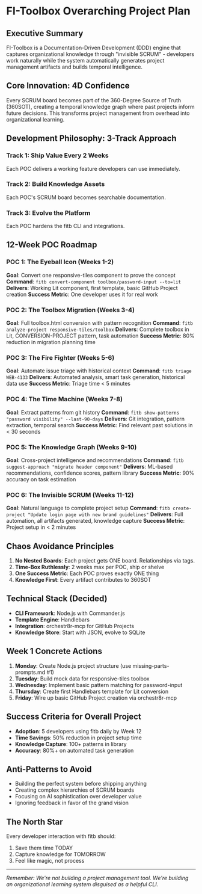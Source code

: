 

# FI-Toolbox Overarching Project Plan

## Executive Summary
FI-Toolbox is a Documentation-Driven Development (DDD) engine that captures organizational knowledge through "invisible SCRUM" - developers work naturally while the system automatically generates project management artifacts and builds temporal intelligence.

## Core Innovation: 4D Confidence
Every SCRUM board becomes part of the 360-Degree Source of Truth (360SOT), creating a temporal knowledge graph where past projects inform future decisions. This transforms project management from overhead into organizational learning.

## Development Philosophy: 3-Track Approach

### Track 1: Ship Value Every 2 Weeks
Each POC delivers a working feature developers can use immediately.

### Track 2: Build Knowledge Assets  
Each POC's SCRUM board becomes searchable documentation.

### Track 3: Evolve the Platform
Each POC hardens the fitb CLI and integrations.

## 12-Week POC Roadmap

### POC 1: The Eyeball Icon (Weeks 1-2)
**Goal**: Convert one responsive-tiles component to prove the concept
**Command**: `fitb convert-component toolbox/password-input --to=lit`
**Delivers**: Working Lit component, first template, basic GitHub Project creation
**Success Metric**: One developer uses it for real work

### POC 2: The Toolbox Migration (Weeks 3-4)  
**Goal**: Full toolbox.html conversion with pattern recognition
**Command**: `fitb analyze-project responsive-tiles/toolbox`
**Delivers**: Complete toolbox in Lit, CONVERSION-PROJECT pattern, task automation
**Success Metric**: 80% reduction in migration planning time

### POC 3: The Fire Fighter (Weeks 5-6)
**Goal**: Automate issue triage with historical context
**Command**: `fitb triage WEB-4133`
**Delivers**: Automated analysis, smart task generation, historical data use
**Success Metric**: Triage time < 5 minutes

### POC 4: The Time Machine (Weeks 7-8)
**Goal**: Extract patterns from git history
**Command**: `fitb show-patterns "password visibility" --last-90-days`
**Delivers**: Git integration, pattern extraction, temporal search
**Success Metric**: Find relevant past solutions in < 30 seconds

### POC 5: The Knowledge Graph (Weeks 9-10)
**Goal**: Cross-project intelligence and recommendations
**Command**: `fitb suggest-approach "migrate header component"`
**Delivers**: ML-based recommendations, confidence scores, pattern library
**Success Metric**: 90% accuracy on task estimation

### POC 6: The Invisible SCRUM (Weeks 11-12)
**Goal**: Natural language to complete project setup
**Command**: `fitb create-project "Update login page with new brand guidelines"`
**Delivers**: Full automation, all artifacts generated, knowledge capture
**Success Metric**: Project setup in < 2 minutes

## Chaos Avoidance Principles

1. **No Nested Boards**: Each project gets ONE board. Relationships via tags.
2. **Time-Box Ruthlessly**: 2 weeks max per POC, ship or shelve
3. **One Success Metric**: Each POC proves exactly ONE thing
4. **Knowledge First**: Every artifact contributes to 360SOT

## Technical Stack (Decided)
- **CLI Framework**: Node.js with Commander.js
- **Template Engine**: Handlebars
- **Integration**: orchestr8r-mcp for GitHub Projects
- **Knowledge Store**: Start with JSON, evolve to SQLite

## Week 1 Concrete Actions

1. **Monday**: Create Node.js project structure (use missing-parts-prompts.md #1)
2. **Tuesday**: Build mock data for responsive-tiles toolbox
3. **Wednesday**: Implement basic pattern matching for password-input
4. **Thursday**: Create first Handlebars template for Lit conversion
5. **Friday**: Wire up basic GitHub Project creation via orchestr8r-mcp

## Success Criteria for Overall Project

- **Adoption**: 5 developers using fitb daily by Week 12
- **Time Savings**: 50% reduction in project setup time
- **Knowledge Capture**: 100+ patterns in library
- **Accuracy**: 80%+ on automated task generation

## Anti-Patterns to Avoid

- Building the perfect system before shipping anything
- Creating complex hierarchies of SCRUM boards
- Focusing on AI sophistication over developer value
- Ignoring feedback in favor of the grand vision

## The North Star

Every developer interaction with fitb should:
1. Save them time TODAY
2. Capture knowledge for TOMORROW
3. Feel like magic, not process

---

*Remember: We're not building a project management tool. We're building an organizational learning system disguised as a helpful CLI.*
